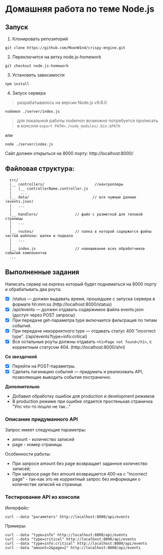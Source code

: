 # Домашняя работа по теме Node.js
## **Запуск**
1. Клонировать репозиторий

```
git clone https://github.com/MoonW1nd/crispy-engine.git
```

2. Переключится на ветку node.js-homework

```
git checkout node.js-homework
```

3. Установить зависимости

```
npm install
```

4. Запуск сервера
> разрабатывалось на версии Node.js v9.8.0
```
nodemon ./server/index.js
```
> для локальной работы nodemon возможно потребуется прописать в консоли `export PATH=./node_modules/.bin:$PATH`

или

```
node ./server/index.js
```

Сайт должен открыться на 8000 порту: http://localhost:8000/

## **Файловая структура:**

```
  src/
  |__ controllers/                       //контроллеры
  |   |__ controllerName.controller.js
  |    ...
  |__ data/                             // все нужные данные (events.json)
  |   ...
  |
  |__ handlers/                 // файл с разметкой для типовой страницы
  |   ...
  |
  |__ routes/                   // папка в которой содержатся файлы частей шаблона: шапки и подвала
  |   ...
  |
  |__ index.js                  // навешивание всех обработчиков событий компонентов
  ...
```

## **Выполненные задания**
Написать сервер на express который будет подниматься на 8000 порту и обрабатывать два роута:
- [x] /status — должен выдавать время, прошедшее с запуска сервера в формате hh:mm:ss (http://localhost:8000/status)
- [x] /api/events — должен отдавать содержимое файла events.json (доступ через POST запросы)
- [x] При передаче get-параметра type включается фильтрация по типам событий.
- [x] При передаче некорректного type — отдавать статус 400 "incorrect type". (/api/events?type=info:critical)
- [x] Все остальные роуты должны отдавать `<h1>Page not found</h1>`, с корректным статусом 404. (http://localhost:8000/shri)

**Со звездочкой**
- [x] Перейти на POST-параметры.
- [x] Сделать пагинацию событий — придумать и реализовать API, позволяющее выводить события постранично.

**Дополнительно**
 - Добавил обработку ошибок для production и development режимов
 - В production режиме при ошибке отдается простенькая страничка "Упс что-то пошло не так..."

### Описание придуманного API
 Запрос имеет следующие параметры:
 - amount - количество записей
 - page - номер страницы

Особенности работы:
- При запросе amount без page возвращает заданное количество записей;
- При запросе page без amount возвращается 400-ка c "incorrect page" - так-как это не корректный запрос без информации о количестве записей на странице.

### Тестирование API из консоли

Интерфейс:

```
curl --data "parameters" http://localhost:8000/api/events
```

Примеры:
```
curl --data "type=info" http://localhost:8000/api/events
curl --data "type=critical" http://localhost:8000/api/events
curl --data "type=info:critical" http://localhost:8000/api/events
curl --data "amount=2&page=2" http://localhost:8000/api/events
```




